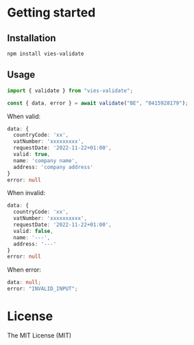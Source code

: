 # Getting started

## Installation

```
npm install vies-validate
```

## Usage

```ts
import { validate } from "vies-validate";

const { data, error } = await validate("BE", "0415928179");
```

When valid:

```ts
data: {
  countryCode: 'xx',
  vatNumber: 'xxxxxxxxx',
  requestDate: '2022-11-22+01:00',
  valid: true,
  name: 'company name',
  address: 'company address'
}
error: null
```

When invalid:

```ts
data: {
  countryCode: 'xx',
  vatNumber: 'xxxxxxxxxx',
  requestDate: '2022-11-22+01:00',
  valid: false,
  name: '---',
  address: '---'
}
error: null
```

When error:

```ts
data: null;
error: "INVALID_INPUT";
```

# License

The MIT License (MIT)
